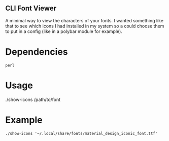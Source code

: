 ## CLI Font Viewer

A minimal way to view the characters of your fonts.
I wanted something like that to see which icons I had installed in my system so a could choose them to put in a config (like in a polybar module for example).

# Dependencies
`perl`

# Usage
./show-icons /path/to/font

# Example
```
./show-icons '~/.local/share/fonts/material_design_iconic_font.ttf'
```
